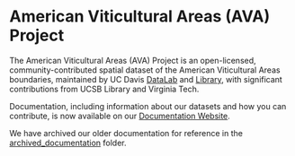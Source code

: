 # American Viticultural Areas (AVA) Project

The American Viticultural Areas (AVA) Project is an open-licensed, community-contributed spatial dataset of the American Viticultural Areas boundaries, maintained by UC Davis [DataLab](https://datalab.ucdavis.edu/) and [Library](https://www.library.ucdavis.edu/), with significant contributions from UCSB Library and Virginia Tech.

Documentation, including information about our datasets and how you can contribute, is now available on our [Documentation Website](https://ucdavislibrary.github.io/ava/).  

We have archived our older documentation for reference in the [archived_documentation](https://github.com/UCDavisLibrary/ava/tree/master/archived_documentation) folder.
